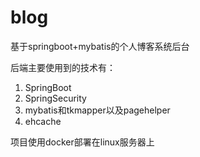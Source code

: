 # blog
基于springboot+mybatis的个人博客系统后台

后端主要使用到的技术有：
1. SpringBoot
2. SpringSecurity
3. mybatis和tkmapper以及pagehelper
4. ehcache

项目使用docker部署在linux服务器上